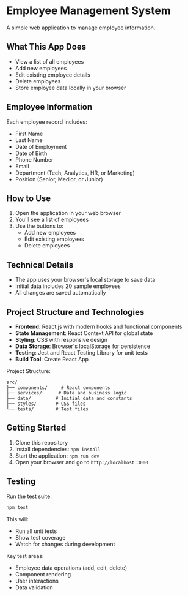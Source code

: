 # Employee Management System

A simple web application to manage employee information.

## What This App Does

- View a list of all employees
- Add new employees
- Edit existing employee details
- Delete employees
- Store employee data locally in your browser

## Employee Information

Each employee record includes:
- First Name
- Last Name
- Date of Employment
- Date of Birth
- Phone Number
- Email
- Department (Tech, Analytics, HR, or Marketing)
- Position (Senior, Medior, or Junior)

## How to Use

1. Open the application in your web browser
2. You'll see a list of employees
3. Use the buttons to:
   - Add new employees
   - Edit existing employees
   - Delete employees

## Technical Details

- The app uses your browser's local storage to save data
- Initial data includes 20 sample employees
- All changes are saved automatically

## Project Structure and Technologies

- **Frontend**: React.js with modern hooks and functional components
- **State Management**: React Context API for global state
- **Styling**: CSS with responsive design
- **Data Storage**: Browser's localStorage for persistence
- **Testing**: Jest and React Testing Library for unit tests
- **Build Tool**: Create React App

Project Structure:
```
src/
├── components/     # React components
├── services/      # Data and business logic
├── data/         # Initial data and constants
├── styles/       # CSS files
└── tests/        # Test files
```

## Getting Started

1. Clone this repository
2. Install dependencies: `npm install`
3. Start the application: `npm run dev`
4. Open your browser and go to `http://localhost:3000`

## Testing

Run the test suite:
```bash
npm test
```

This will:
- Run all unit tests
- Show test coverage
- Watch for changes during development

Key test areas:
- Employee data operations (add, edit, delete)
- Component rendering
- User interactions
- Data validation 
